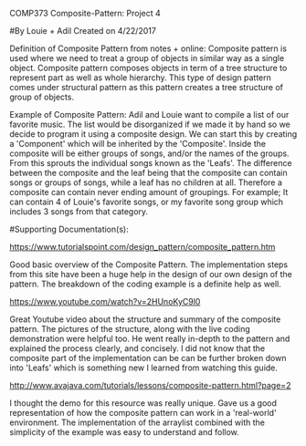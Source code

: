 COMP373 Composite-Pattern: Project 4

#By Louie + Adil Created on 4/22/2017

Definition of Composite Pattern from notes + online: Composite pattern is used where we need to treat a group of objects
in similar way as a single object. Composite pattern composes objects in term of a tree structure to represent part as
well as whole hierarchy. This type of design pattern comes under structural pattern as this pattern creates a tree
structure of group of objects.

Example of Composite Pattern: Adil and Louie want to compile a list of our favorite music. The list would be
disorganized if we made it by hand so we decide to program it using a composite design. We can start this by creating a
'Component' which will be inherited by the 'Composite'. Inside the composite will be either groups of songs, and/or the
names of the groups. From this sprouts the individual songs known as the 'Leafs'. The difference between the composite
and the leaf being that the composite can contain songs or groups of songs, while a leaf has no children at all.
Therefore a composite can contain never ending amount of groupings. For example; It can contain 4 of Louie's favorite
songs, or my favorite song group which includes 3 songs from that category.

#Supporting Documentation(s):

https://www.tutorialspoint.com/design_pattern/composite_pattern.htm

Good basic overview of the Composite Pattern. The implementation steps from this site have been a huge help in the
design of our own design of the pattern. The breakdown of the coding example is a definite help as well.

https://www.youtube.com/watch?v=2HUnoKyC9l0

Great Youtube video about the structure and summary of the composite pattern. The pictures of the structure, along with
the live coding demonstration were helpful too. He went really in-depth to the pattern and explained the process clearly,
and concisely. I did not know that the composite part of the implementation can be can be further broken down into
'Leafs' which is something new I learned from watching this guide.

http://www.avajava.com/tutorials/lessons/composite-pattern.html?page=2

I thought the demo for this resource was really unique. Gave us a good representation of how the composite pattern can
work in a 'real-world' environment. The implementation of the arraylist combined with the simplicity of the example was
easy to understand and follow.